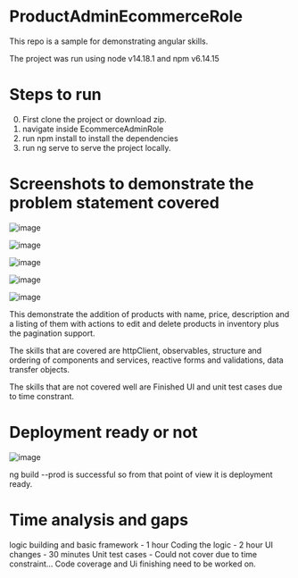# ProductAdminEcommerceRole
This repo is a sample for demonstrating angular skills.

The project was run using node v14.18.1 and npm v6.14.15

# Steps to run
0. First clone the project or download zip.
1. navigate inside EcommerceAdminRole
2. run npm install to install the dependencies
3. run ng serve to serve the project locally.

# Screenshots to demonstrate the problem statement covered

![image](https://user-images.githubusercontent.com/24896409/149184762-fcbb3d46-cbce-42db-90d4-f645f064364a.png)

![image](https://user-images.githubusercontent.com/24896409/149185109-5370ec8f-8e7b-4e97-b727-fbab071ffa21.png)

![image](https://user-images.githubusercontent.com/24896409/149185255-dd9ef054-ea3b-4211-981f-10b33c99e494.png)

![image](https://user-images.githubusercontent.com/24896409/149185346-d1ed0f04-1e03-4c7c-b502-eaa090641bff.png)

![image](https://user-images.githubusercontent.com/24896409/149185459-4d5509ac-23e6-43dc-b26d-2ad6f73e6424.png)

This demonstrate the addition of products with name, price, description and a listing of them with actions to edit and delete products in inventory plus the pagination support.

The skills that are covered are httpClient, observables, structure and ordering of components and services, reactive forms and validations, data transfer objects.

The skills that are not covered well are Finished UI and unit test cases due to time constrant.

# Deployment ready or not

![image](https://user-images.githubusercontent.com/24896409/149186943-e4202123-05e6-4747-af66-2b242ad23560.png)

ng build --prod is successful so from that point of view it is deployment ready.

# Time analysis and gaps
logic building and basic framework - 1 hour
Coding the logic  - 2 hour
UI changes - 30 minutes
Unit test cases - Could not cover due to time constraint...
Code coverage and Ui finishing need to be worked on.



